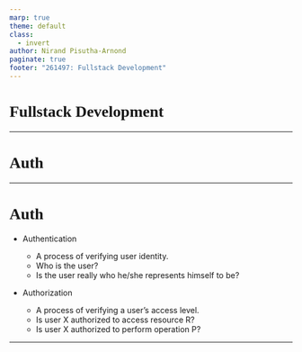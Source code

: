```yaml
---
marp: true
theme: default
class:
  - invert
author: Nirand Pisutha-Arnond
paginate: true
footer: "261497: Fullstack Development"
---
```


<style>
@import url('https://fonts.googleapis.com/css2?family=Prompt:ital,wght@0,100;0,300;0,400;0,700;1,100;1,300;1,400;1,700&display=swap');

    :root {
    font-family: Prompt;
    --hl-color: #D57E7E;
}
h1 {
  font-family: Prompt
}
</style>

# Fullstack Development

---

# Auth

---

# Auth

- Authentication

  - A process of verifying user identity.
  - Who is the user?
  - Is the user really who he/she represents himself to be?

- Authorization
  - A process of verifying a user’s access level.
  - Is user X authorized to access resource R?
  - Is user X authorized to perform operation P?

---
